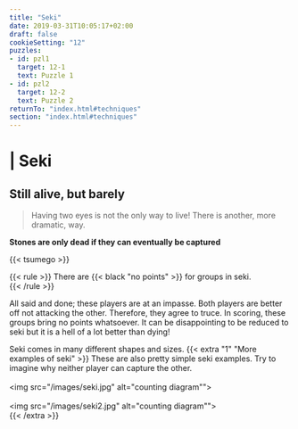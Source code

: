 ```yaml
---
title: "Seki"
date: 2019-03-31T10:05:17+02:00
draft: false
cookieSetting: "12"
puzzles:
- id: pzl1
  target: 12-1
  text: Puzzle 1
- id: pzl2
  target: 12-2
  text: Puzzle 2
returnTo: "index.html#techniques"
section: "index.html#techniques"
---
```


# | Seki
## Still alive, but barely

> Having two eyes is not the only way to live! There is another, more dramatic, way.  

**Stones are only dead if they can eventually be captured**

{{< tsumego >}}

{{< rule >}}
	There are {{< black "no points" >}} for groups in seki.  
{{< /rule >}}

All said and done; these players are at an impasse. Both players are better off not attacking the other. Therefore, they agree to truce. In scoring, these groups bring no points whatsoever. It can be disappointing to be reduced to seki but it is a hell of a lot better than dying!

Seki comes in many different shapes and sizes.
{{< extra "1" "More examples of seki" >}}
These are also pretty simple seki examples. Try to imagine why neither player can capture the other.
<br><br><img src="/images/seki.jpg" alt="counting diagram""><br>
<br><img src="/images/seki2.jpg" alt="counting diagram""><br>
{{< /extra >}}